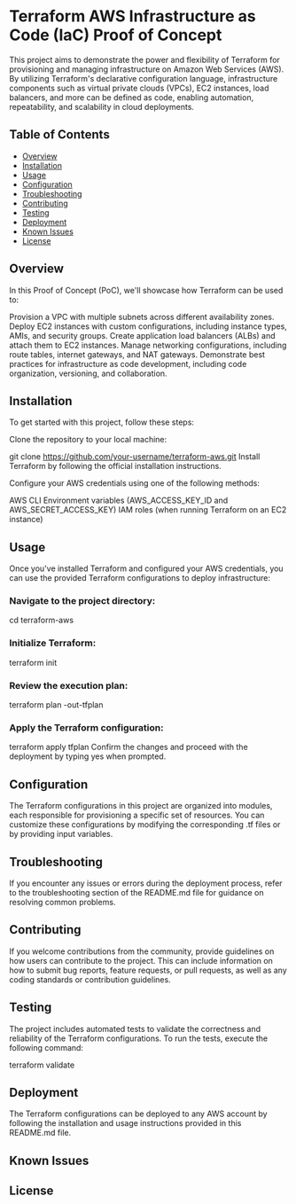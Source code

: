 # Terraform AWS Infrastructure as Code (IaC) Proof of Concept

This project aims to demonstrate the power and flexibility of Terraform for provisioning and managing infrastructure on Amazon Web Services (AWS). By utilizing Terraform's declarative configuration language, infrastructure components such as virtual private clouds (VPCs), EC2 instances, load balancers, and more can be defined as code, enabling automation, repeatability, and scalability in cloud deployments.

## Table of Contents

- [Overview](#overview)
- [Installation](#installation)
- [Usage](#usage)
- [Configuration](#configuration)
- [Troubleshooting](#troubleshooting)
- [Contributing](#contributing)
- [Testing](#testing)
- [Deployment](#deployment)
- [Known Issues](#known-issues)
- [License](#license)

## Overview

In this Proof of Concept (PoC), we'll showcase how Terraform can be used to:

Provision a VPC with multiple subnets across different availability zones.
Deploy EC2 instances with custom configurations, including instance types, AMIs, and security groups.
Create application load balancers (ALBs) and attach them to EC2 instances.
Manage networking configurations, including route tables, internet gateways, and NAT gateways.
Demonstrate best practices for infrastructure as code development, including code organization, versioning, and collaboration.

## Installation
To get started with this project, follow these steps:

Clone the repository to your local machine:

git clone https://github.com/your-username/terraform-aws.git
Install Terraform by following the official installation instructions.

Configure your AWS credentials using one of the following methods:

AWS CLI
Environment variables (AWS_ACCESS_KEY_ID and AWS_SECRET_ACCESS_KEY)
IAM roles (when running Terraform on an EC2 instance)

## Usage

Once you've installed Terraform and configured your AWS credentials, you can use the provided Terraform configurations to deploy infrastructure:

### Navigate to the project directory:

cd terraform-aws
### Initialize Terraform:

terraform init
### Review the execution plan:


terraform plan -out-tfplan
### Apply the Terraform configuration:

terraform apply tfplan
Confirm the changes and proceed with the deployment by typing yes when prompted.

## Configuration

The Terraform configurations in this project are organized into modules, each responsible for provisioning a specific set of resources. You can customize these configurations by modifying the corresponding .tf files or by providing input variables.

## Troubleshooting

If you encounter any issues or errors during the deployment process, refer to the troubleshooting section of the README.md file for guidance on resolving common problems.

## Contributing

If you welcome contributions from the community, provide guidelines on how users can contribute to the project. This can include information on how to submit bug reports, feature requests, or pull requests, as well as any coding standards or contribution guidelines.

## Testing

The project includes automated tests to validate the correctness and reliability of the Terraform configurations. To run the tests, execute the following command:


terraform validate

## Deployment

The Terraform configurations can be deployed to any AWS account by following the installation and usage instructions provided in this README.md file.

## Known Issues



## License

